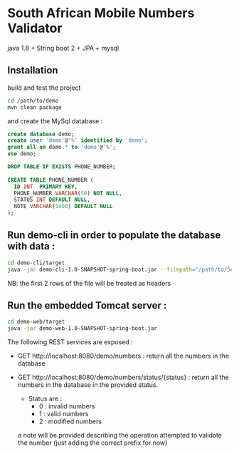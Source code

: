 # South African Mobile Numbers Validator #

java 1.8 + String boot 2 + JPA + mysql



## **Installation** ##

build and test the project

```bash
cd /path/to/demo
mvn clean package
```


and create the MySql database :

```sql
create database demo;
create user 'demo'@'%' identified by 'demo';
grant all on demo.* to 'demo'@'%';
use demo;

DROP TABLE IF EXISTS PHONE_NUMBER;
  
CREATE TABLE PHONE_NUMBER (
  ID INT  PRIMARY KEY,
  PHONE_NUMBER VARCHAR(50) NOT NULL,
  STATUS INT DEFAULT NULL,
  NOTE VARCHAR(1000) DEFAULT NULL
);

```

 
## **Run demo-cli in order to populate the database with data :** ##
```bash
cd demo-cli/target
java -jar demo-cli-1.0-SNAPSHOT-spring-boot.jar --filepath="/path/to/South_African_Mobile_Numbers.csv" 
```
NB: the first 2 rows of the file will be treated as headers


## **Run the embedded Tomcat server :** ##
```bash
cd demo-web/target
java -jar demo-web-1.0-SNAPSHOT-spring-boot.jar
```

The following REST services are exposed :

- GET http://localhost:8080/demo/numbers : return all the numbers in the database
- GET http://localhost:8080/demo/numbers/status/{status} : return all the numbers in the database in the provided status.

	- Status are :
		- 0 : invalid numbers
		- 1 : valid numbers
		- 2 : modified numbers
	
	a note will be provided describing the operation attempted to validate the number (just adding the correct prefix for now) 
